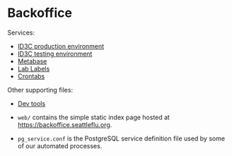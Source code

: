 # Backoffice

Services:

  * [ID3C production environment](id3c-production/README.md)
  * [ID3C testing environment](id3c-testing/README.md)
  * [Metabase](metabase/README.md)
  * [Lab Labels](lab-labels/README.md)
  * [Crontabs](crontabs/README.md)

Other supporting files:

  * [Dev tools](dev/README.md)

  * `web/` contains the simple static index page hosted at
    <https://backoffice.seattleflu.org>.

  * `pg_service.conf` is the PostgreSQL service definition file used by some of
    our automated processes.
